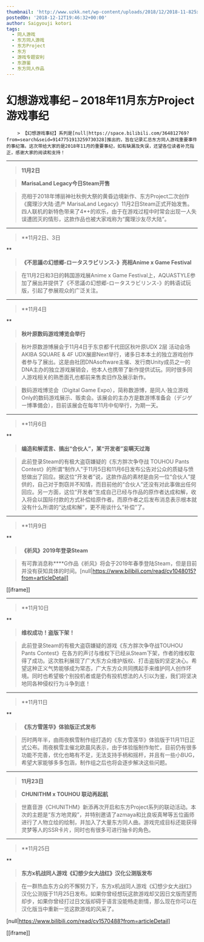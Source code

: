 ```yaml
---
thumbnail: 'http://www.uzkk.net/wp-content/uploads/2018/12/2018-11-825x396.gif'
postedOn: '2018-12-12T19:46:32+00:00'
author: Saigyouji kotori
tags:
  - 同人游戏
  - 东方同人游戏
  - 东方Project
  - 东方
  - 游戏专题安利
  - 东游鉴
  - 东方同人作品
---
```


# 幻想游戏事纪 – 2018年11月东方Project游戏事纪

		> 【幻想游戏事纪】系列是[null|https://space.bilibili.com/364812769?from=search&seid=9147751913259730328]推出的，旨在记录汇总东方同人游戏重要事件的事纪簿。这次带给大家的是2018年11月的重要事纪，如有缺漏及失误，还望各位读者补充指正，感谢大家的阅读和支持！

---

> **11月2日**

> **MarisaLand Legacy今日Steam开售**

> 亮相于2018年博丽神社秋例大祭的黄昏边境新作、东方Project二次创作《魔理沙大陆·遗产 MarisaLand Legacy》11月2日Steam正式开始发售。四人联机的新特色带来了4*+的欢乐，由于在游戏过程中时常会出现一人失误遭团灭的情形，这款作品也被大家戏称为“魔理沙友尽大陆”。

---

> **11月2日、3日

**

> **《不思議の幻想郷-ロータスラビリンス-》亮相Anime x Game Festival**

> 在11月2日和3日的韩国游戏展Anime x Game Festival上，AQUASTYLE参加了展出并提供了《不思議の幻想郷-ロータスラビリンス-》的韩语试玩版，引起了参展观众的广泛关注。

---

> **11月4日

**

> **秋叶原数码游戏博览会举行**

> 秋叶原数游博展会于11月4日于东京都千代田区秋叶原UDX 2层 活动会场 AKIBA SQUARE & 4F UDX展廊Next举行，诸多日本本土的独立游戏创作者参与了展出。这是由社团DNAsoftware主催、发行商Unity成员之一的DNA主办的独立游戏展销会，他本人也携带了新作提供试玩。同时很多同人游戏相关的熟悉面孔也都前来售卖旧作及展示新作。

> 数码游戏博览会（Digital Game Expo），简称数游博，是同人·独立游戏Only的数码游戏展示、贩卖会。该展会的主办方是数游博准备会（デジゲー博準備会），目前该展会在每年11月中旬举行，为期一天。

---

> **11月6日

**

> **编造和解谎言、搞出“合伙人”，某“开发者”妄瞒天过海**

> 此前登录Steam的有极大盗窃嫌疑的《东方胖次争夺战 TOUHOU Pants Contest》的所谓“制作人”于11月5日和11月6日发布公告对公众的质疑与愤怒做出了回应。据这位“开发者”说，这款作品的素材是由另一位“合伙人”提供的，自己对于剽窃并不知情，而目前他的“合伙人”还没有对此事做出任何回应。另一方面，这位“开发者”生成自己已经与作品的原作者达成和解，收入将会以国际付款的方式补偿给原作者。而原作者之后发布消息表示根本就没有什么所谓的“达成和解”，更不用谈什么“补偿”了。

---

> **11月9日

**

> **《祈风》2019年登录Steam**

> 有可靠消息称****G作品《祈风》将会于2019年春季登陆Steam，但是目前并没有获知具体的时间。[null|https://www.bilibili.com/read/cv1048015?from=articleDetail]

[[iframe]]

---

> **11月10日

**

> **维权成功！盗版下架！**

> 此前登录Steam的有极大盗窃嫌疑的游戏《东方胖次争夺战TOUHOU Pants Contest》在各方的声讨与维权下已经从Steam下架，作者的维权取得了成功。这次胜利展现了广大东方众维护版权、打击盗版的坚定决心。希望这种正义气势能够成为常态，广大东方众共同携起手来维护同人创作环境。同时也希望极个别投机者或是仍有投机想法的人引以为鉴，我们将坚决地同各种侵权行为斗争到底！

---

> **11月11日

**

> **《东方雪莲华》体验版正式发布**

> 历时两年半，由雨夜枫雪制作组打造的《东方雪莲华》体验版于11月11日正式公布。雨夜枫雪主催北欧晨风表示，由于体验版制作匆忙，目前仍有很多功能不完善，优化也略有不足，无法支持手柄和摇杆，并且有一些小BUG，希望大家能够多多包涵，制作组之后也将会逐步解决这些问题。

---

> **11月23日**

> **CHUNITHM x TOUHOU 联动再起航**

> 世嘉音游《CHUNITHM》新添再次开启和东方Project系列的联动活动。本次的主题是“东方地灵殿”，并特别邀请了azmaya和比良坂真琴等五位画师进行了人物立绘的绘制，并加入了大量东方同人曲。游戏完成目标还能获得灵梦等人的SSR卡片，同时也有很多可进行抽卡的角色。

---

> **11月25日

**

> **东方x机战同人游戏《幻想少女大战红》汉化公测版发布**

> 在一群热血东方众的不懈努力下，东方x机战同人游戏《幻想少女大战红》汉化公测版于11月25日发布。如果你曾经想玩这款游戏却又因日文版而望而却步，如果你曾经打过日文版却碍于语言没能畅走剧情，那么现在你可以在汉化版当中重新一览这款游戏的风采了。

[null|https://www.bilibili.com/read/cv1570488?from=articleDetail]

[[iframe]]

	